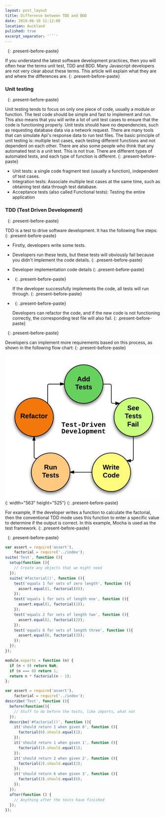 ```yaml
---
layout: post_layout
title: Difference between TDD and BDD
date: 2019-06-10 11:12:00
location: Auckland
pulished: true
excerpt_separator: '```'
---
```


&nbsp;
{: .present-before-paste}

If you understand the latest software development practices, then you will often hear the terms unit test, TDD and BDD. Many Javascript developers are not very clear about these terms. This article will explain what they are and where the differences are.
{: .present-before-paste}

### Unit testing

&nbsp;
{: .present-before-paste}

Unit testing tends to focus on only one piece of code, usually a module or function. The test code should be simple and fast to implement and run. This also means that you will write a lot of unit test cases to ensure that the code is functioning properly. Unit tests should have no dependencies, such as requesting database data via a network request. There are many tools that can simulate Api's response data to run test files. The basic principle of unit testing is: multiple test cases, each testing different functions and not dependent on each other. There are also some people who think that any automated test is a unit test. This is not true. There are different types of automated tests, and each type of function is different.
{: .present-before-paste}

* Unit tests: a single code fragment test (usually a function), independent of test cases.
* Integration tests: Associate multiple test cases at the same time, such as obtaining test data through test database.
* Acceptance tests (also called Functional tests): Testing the entire application

### TDD (Test Driven Development)

&nbsp;
{: .present-before-paste}

TDD is a test to drive software development. It has the following five steps:
{: .present-before-paste}

* Firstly, developers write some tests.
* Developers run these tests, but these tests will obviously fail because you didn't implement the code details.
  {: .present-before-paste}
* Developer implementation code details
  {: .present-before-paste}
* &nbsp;
  {: .present-before-paste}

  If the developer successfully implements the code, all tests will run through.
  {: .present-before-paste}
* &nbsp;
  {: .present-before-paste}

  Developers can refactor the code, and if the new code is not functioning correctly, the corresponding test file will also fail.
  {: .present-before-paste}

&nbsp;
{: .present-before-paste}

Developers can implement more requirements based on this process, as shown in the following flow chart:
{: .present-before-paste}

![](/uploads/tdd-flowchart.png){: width="563" height="525"}
{: .present-before-paste}

For example, If the developer writes a function to calculate the factorial, then the conventional TDD mode uses this function to enter a specific value to determine if the output is correct. In this example, Mocha is used as the test framework.
{: .present-before-paste}

&nbsp;
{: .present-before-paste}
```javascript
var assert = require('assert'),
    factorial = require('../index');
suite('Test', function (){
  setup(function (){
    // Create any objects that we might need
  });
  suite('#factorial()', function (){
    test('equals 1 for sets of zero length', function (){
      assert.equal(1, factorial(0));
    });
    test('equals 1 for sets of length one', function (){
      assert.equal(1, factorial(1));
    });
    test('equals 2 for sets of length two', function (){
      assert.equal(2, factorial(2));
    });
    test('equals 6 for sets of length three', function (){
      assert.equal(6, factorial(3));
    });
  });
});
```

```javascript
module.exports = function (n) {
  if (n < 0) return NaN;
  if (n === 0) return 1;
  return n * factorial(n - 1);
};
```

```javascript
var assert = require('assert'),
    factorial = require('../index');
describe('Test', function (){
  before(function(){
    // Stuff to do before the tests, like imports, what not
  });
  describe('#factorial()', function (){
    it('should return 1 when given 0', function (){
      factorial(0).should.equal(1);
    });
    it('should return 1 when given 1', function (){
      factorial(1).should.equal(1);
    });
    it('should return 2 when given 2', function (){
      factorial(2).should.equal(2);
    });
    it('should return 6 when given 3', function (){
      factorial(3).should.equal(6);
    });
  });
  after(function () {
    // Anything after the tests have finished
  });
});
```
